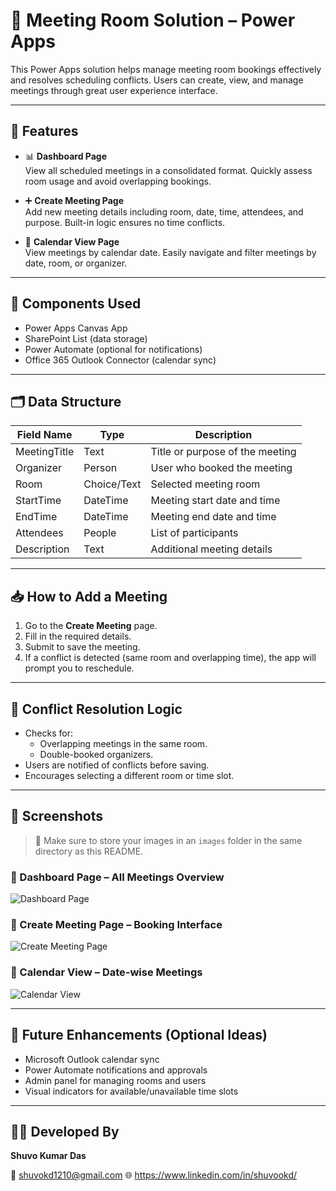 # 🏢 Meeting Room Solution – Power Apps

This Power Apps solution helps manage meeting room bookings effectively and resolves scheduling conflicts. Users can create, view, and manage meetings through great user experience interface.

---

## 🚀 Features

- 📊 **Dashboard Page**  
  View all scheduled meetings in a consolidated format. Quickly assess room usage and avoid overlapping bookings.

- ➕ **Create Meeting Page**  
  Add new meeting details including room, date, time, attendees, and purpose. Built-in logic ensures no time conflicts.

- 📅 **Calendar View Page**  
  View meetings by calendar date. Easily navigate and filter meetings by date, room, or organizer.

---

## 🧩 Components Used

- Power Apps Canvas App  
- SharePoint List (data storage)  
- Power Automate (optional for notifications)  
- Office 365 Outlook Connector (calendar sync)

---

## 🗂️ Data Structure

| Field Name    | Type        | Description                             |
|---------------|-------------|-----------------------------------------|
| MeetingTitle  | Text        | Title or purpose of the meeting         |
| Organizer     | Person      | User who booked the meeting             |
| Room          | Choice/Text | Selected meeting room                   |
| StartTime     | DateTime    | Meeting start date and time             |
| EndTime       | DateTime    | Meeting end date and time               |
| Attendees     | People      | List of participants                    |
| Description   | Text        | Additional meeting details              |

---

## 📥 How to Add a Meeting

1. Go to the **Create Meeting** page.
2. Fill in the required details.
3. Submit to save the meeting.
4. If a conflict is detected (same room and overlapping time), the app will prompt you to reschedule.

---

## 🔄 Conflict Resolution Logic

- Checks for:
  - Overlapping meetings in the same room.
  - Double-booked organizers.
- Users are notified of conflicts before saving.
- Encourages selecting a different room or time slot.

---

## 📸 Screenshots

> 📁 Make sure to store your images in an `images` folder in the same directory as this README.

### 🔷 Dashboard Page – All Meetings Overview  
![Dashboard Page](images/dashboard.png)

### 🔷 Create Meeting Page – Booking Interface  
![Create Meeting Page](images/create-meeting.png)

### 🔷 Calendar View – Date-wise Meetings  
![Calendar View](images/calendar-view.png)

---

## 🔧 Future Enhancements (Optional Ideas)

- Microsoft Outlook calendar sync  
- Power Automate notifications and approvals  
- Admin panel for managing rooms and users  
- Visual indicators for available/unavailable time slots

---

## 👨‍💻 Developed By

**Shuvo Kumar Das**  

📧 shuvokd1210@gmail.com 
🌐 https://www.linkedin.com/in/shuvookd/

